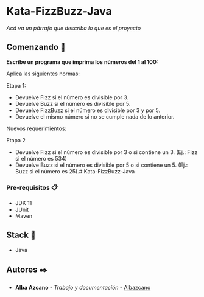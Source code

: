 # Kata-FizzBuzz-Java

_Acá va un párrafo que describa lo que es el proyecto_

## Comenzando 🚀

<strong>Escribe un programa que imprima los números del 1 al 100:</strong>

Aplica las siguientes normas:

Etapa 1:

- Devuelve Fizz si el número es divisible por 3.
- Devuelve Buzz si el número es divisible por 5.
- Devuelve FizzBuzz si el número es divisible por 3 y por 5.
- Devuelve el mismo número si no se cumple nada de lo anterior.

Nuevos requerimientos:

Etapa 2

- Devuelve Fizz si el número es divisible por 3 o si contiene un 3. (Ej.: Fizz si el número es 534)
- Devuelve Buzz si el número es divisible por 5 o si contiene un 5. (Ej.: Buzz si el número es 25).# Kata-FizzBuzz-Java


### Pre-requisitos 📋

- JDK 11
- JUnit
- Maven

## Stack 📌

- Java

## Autores ✒️

* **Alba Azcano** - *Trabajo y documentación* - [Albazcano](https://github.com/Albazcano)



